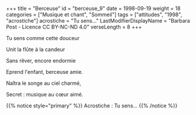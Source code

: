+++
title = "Berceuse"
id = "berceuse_9"
date = 1998-09-19
weight = 18
categories = ["Musique et chant", "Sommeil"]
tags = ["attitudes", "1998", "acrostiche"]
acrostiche = "Tu sens..."
LastModifierDisplayName = "Barbara Post - Licence CC BY-NC-ND 4.0"
verseLength = 8
+++

Tu sens comme cette douceur

Unit la flûte à la candeur

Sans rêver, encore endormie

Eprend l'enfant, berceuse amie.

Naîtra le songe au ciel charmé,

Secret : musique au cœur aimé.

{{% notice style="primary" %}}
Acrostiche : Tu sens...
{{% /notice %}}
